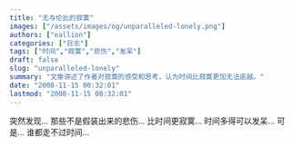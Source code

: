```yaml
---
title: "无与伦比的寂寞"
images: ["/assets/images/og/unparalleled-lonely.png"]
authors: ["eallion"]
categories: ["日志"]
tags: ["时间","寂寞","悲伤","发呆"]
draft: false
slug: "unparalleled-lonely"
summary: "文章讲述了作者对寂寞的感受和思考，认为时间比寂寞更加无法逾越。"
date: "2008-11-15 00:32:01"
lastmod: "2008-11-15 00:32:01"
---
```


突然发现...
那些不是假装出来的悲伤...
比时间更寂寞...
时间多得可以发呆...
可是...
谁都走不过时间...
